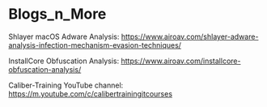 # Blogs_n_More

Shlayer macOS Adware Analysis: https://www.airoav.com/shlayer-adware-analysis-infection-mechanism-evasion-techniques/

InstallCore Obfuscation Analysis: https://www.airoav.com/installcore-obfuscation-analysis/

Caliber-Training YouTube channel: https://m.youtube.com/c/calibertrainingitcourses
